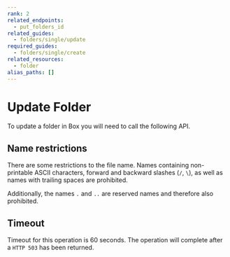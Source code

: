 ```yaml
---
rank: 2
related_endpoints:
  - put_folders_id
related_guides:
  - folders/single/update
required_guides: 
  - folders/single/create
related_resources:
  - folder
alias_paths: []
---
```


# Update Folder

To update a folder in Box you will need to call the following API.

<Samples id='put_folders_id' />

## Name restrictions

There are some restrictions to the file name. Names containing non-printable
ASCII characters, forward and backward slashes (`/`, `\`), as well as names
with trailing spaces are prohibited.

Additionally, the names `.` and `..` are reserved names and therefore
also prohibited.

## Timeout

Timeout for this operation is 60 seconds. The operation will complete
after a `HTTP 503` has been returned.
